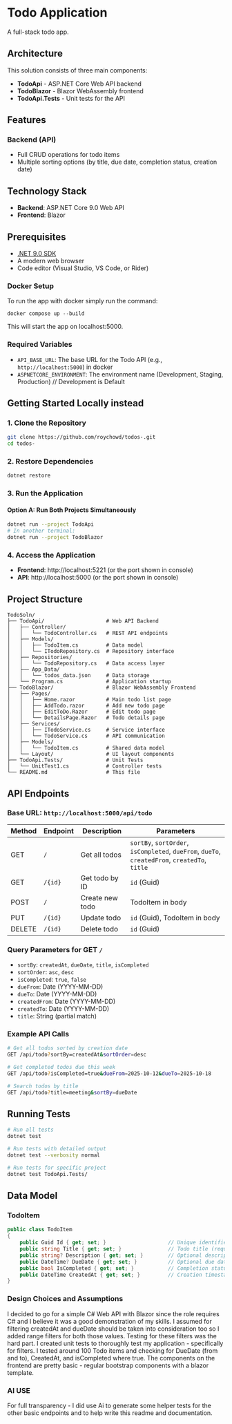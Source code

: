 # Todo Application

A full-stack todo app.

## Architecture

This solution consists of three main components:

- **TodoApi** - ASP.NET Core Web API backend
- **TodoBlazor** - Blazor WebAssembly frontend
- **TodoApi.Tests** - Unit tests for the API

## Features

### Backend (API)

- Full CRUD operations for todo items
- Multiple sorting options (by title, due date, completion status, creation date)

## Technology Stack

- **Backend**: ASP.NET Core 9.0 Web API
- **Frontend**: Blazor

## Prerequisites

- [.NET 9.0 SDK](https://dotnet.microsoft.com/download/dotnet/9.0)
- A modern web browser
- Code editor (Visual Studio, VS Code, or Rider)

### Docker Setup

To run the app with docker simply run the command:

```
docker compose up --build
```

This will start the app on localhost:5000.

### Required Variables

- `API_BASE_URL`: The base URL for the Todo API (e.g., `http://localhost:5000`) in docker
- `ASPNETCORE_ENVIRONMENT`: The environment name (Development, Staging, Production) // Development is Default

## Getting Started Locally instead

### 1. Clone the Repository

```bash
git clone https://github.com/roychowd/todos-.git
cd todos-
```

### 2. Restore Dependencies

```bash
dotnet restore
```

### 3. Run the Application

#### Option A: Run Both Projects Simultaneously

```bash
dotnet run --project TodoApi
# In another terminal:
dotnet run --project TodoBlazor
```

### 4. Access the Application

- **Frontend**: http://localhost:5221 (or the port shown in console)
- **API**: http://localhost:5000 (or the port shown in console)

## Project Structure

```
TodoSoln/
├── TodoApi/                    # Web API Backend
│   ├── Controller/
│   │   └── TodoController.cs   # REST API endpoints
│   ├── Models/
│   │   ├── TodoItem.cs         # Data model
│   │   └── ITodoRepository.cs  # Repository interface
│   ├── Repositories/
│   │   └── TodoRepository.cs   # Data access layer
│   ├── App_Data/
│   │   └── todos_data.json     # Data storage
│   └── Program.cs              # Application startup
├── TodoBlazor/                 # Blazor WebAssembly Frontend
│   ├── Pages/
│   │   ├── Home.razor          # Main todo list page
│   │   ├── AddTodo.razor       # Add new todo page
│   │   ├── EditToDo.Razor      # Edit todo page
│   │   └── DetailsPage.Razor   # Todo details page
│   ├── Services/
│   │   ├── ITodoService.cs     # Service interface
│   │   └── TodoService.cs      # API communication
│   ├── Models/
│   │   └── TodoItem.cs         # Shared data model
│   └── Layout/                 # UI layout components
├── TodoApi.Tests/              # Unit Tests
│   └── UnitTest1.cs            # Controller tests
└── README.md                   # This file
```

## API Endpoints

### Base URL: `http://localhost:5000/api/todo`

| Method | Endpoint | Description     | Parameters                                                                                    |
| ------ | -------- | --------------- | --------------------------------------------------------------------------------------------- |
| GET    | `/`      | Get all todos   | `sortBy`, `sortOrder`, `isCompleted`, `dueFrom`, `dueTo`, `createdFrom`, `createdTo`, `title` |
| GET    | `/{id}`  | Get todo by ID  | `id` (Guid)                                                                                   |
| POST   | `/`      | Create new todo | TodoItem in body                                                                              |
| PUT    | `/{id}`  | Update todo     | `id` (Guid), TodoItem in body                                                                 |
| DELETE | `/{id}`  | Delete todo     | `id` (Guid)                                                                                   |

### Query Parameters for GET `/`

- `sortBy`: `createdAt`, `dueDate`, `title`, `isCompleted`
- `sortOrder`: `asc`, `desc`
- `isCompleted`: `true`, `false`
- `dueFrom`: Date (YYYY-MM-DD)
- `dueTo`: Date (YYYY-MM-DD)
- `createdFrom`: Date (YYYY-MM-DD)
- `createdTo`: Date (YYYY-MM-DD)
- `title`: String (partial match)

### Example API Calls

```bash
# Get all todos sorted by creation date
GET /api/todo?sortBy=createdAt&sortOrder=desc

# Get completed todos due this week
GET /api/todo?isCompleted=true&dueFrom=2025-10-12&dueTo=2025-10-18

# Search todos by title
GET /api/todo?title=meeting&sortBy=dueDate
```

## Running Tests

```bash
# Run all tests
dotnet test

# Run tests with detailed output
dotnet test --verbosity normal

# Run tests for specific project
dotnet test TodoApi.Tests/
```

## Data Model

### TodoItem

```csharp
public class TodoItem
{
    public Guid Id { get; set; }                    // Unique identifier
    public string Title { get; set; }               // Todo title (required, max 100 chars)
    public string? Description { get; set; }        // Optional description
    public DateTime? DueDate { get; set; }          // Optional due date
    public bool IsCompleted { get; set; }           // Completion status
    public DateTime CreatedAt { get; set; }         // Creation timestamp
}
```

### Design Choices and Assumptions

I decided to go for a simple C# Web API with Blazor since the role requires C# and I believe it was a good demonstration of my skills. I assumed for filtering createdAt and dueDate should be taken into consideration too so I added range filters for both those values. Testing for these filters was the hard part.  I created unit tests to thoroughly test my application - specifically for filters. I tested around 100 Todo items and checking for DueDate (from and to), CreatedAt, and isCompleted where true. The components on the frontend are pretty basic - regular bootstrap components with a blazor template.

### AI USE
For full transparency - I did use Ai to generate some helper tests for the other basic endpoints and to help write this readme and documentation. 
